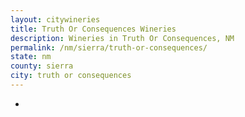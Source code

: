 ```yaml
---
layout: citywineries
title: Truth Or Consequences Wineries
description: Wineries in Truth Or Consequences, NM
permalink: /nm/sierra/truth-or-consequences/
state: nm
county: sierra
city: truth or consequences
---
```

-
